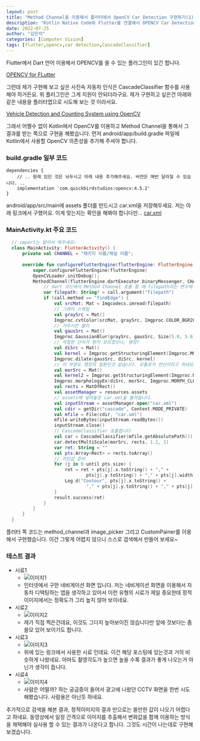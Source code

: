 ```yaml
---
layout: post
title: "Method Channel을 이용해서 플러터에서 OpenCV Car Detection 구현하기(1)"
description: "Kotlin Native Code와 Flutter를 연결해서 OPENCV Car Detection을 구현해 봤습니다"
date: 2022-07-25
author: "김민석"
categories: [Computer Vision]
tags: [flutter,opencv,car detection,CascadeClassifier]
---
```

Flutter에서 Dart 언어 이용해서 OPENCV를 쓸 수 있는 플러그인이 있긴 합니다.

[OPENCV for FLutter](https://pub.dev/packages/opencv)

그런데 제가 구현해 보고 싶은 사진속 자동차 인식은 CascadeClassifier 함수를 사용해야 하거든요.
위 플러그인은 그게 지원이 안되더라구요. 제가 구현하고 싶은건 아래와 같은 내용을 플러터앱으로 시도해 보는 것 이라서요.

[Vehicle Detection and Counting System using OpenCV](https://www.analyticsvidhya.com/blog/2021/12/vehicle-detection-and-counting-system-using-opencv/)

그래서 어쩔수 없이 Kotlin에서 OpenCV를 이용하고 Method Channel을 통해서 그 결과를 받는 쪽으로 구현을 해봤습니다.
먼저 android/app/build.gradle 파일에 Kotlin에서 사용할 OpenCV 의존성을 추가해 주셔야 합니다.

### build.gradle 일부 코드
```
dependencies {
    // .. 원래 있던 것은 놔두시고 아래 내용 추가해주세요. 버젼은 매번 달라질 수 있습니다. ..
    implementation 'com.quickbirdstudios:opencv:4.5.2'
}
```

android/app/src/main에 assets 폴더를 만드시고 car.xml을 저장해두세요. 저는 아래 링크에서 구했어요. 이게 맞는지는 확인을 해봐야 합니다만...
[car.xml](https://gist.github.com/199995/37e1e0af2bf8965e8058a9dfa3285bc6)

### MainActivity.kt 주요 코드
```kotlin
  // import는 알아서 해주세요~
  class MainActivity: FlutterActivity() {
      private val CHANNEL = "패키지 이름/채널 이름";
  
      override fun configureFlutterEngine(flutterEngine: FlutterEngine) {
          super.configureFlutterEngine(flutterEngine)
          OpenCVLoader.initDebug();
          MethodChannel(flutterEngine.dartExecutor.binaryMessenger, CHANNEL).setMethodCallHandler{call, result ->
              // dart 코드에서 Method Channel 호출 할 때 filepath라는 변수에 이미지 절대주소를 넣어서 보냅니다. 
              var filepath: String? = call.argument("filepath")
              if (call.method == "findEdge") {
                  val srcMat: Mat = Imgcodecs.imread(filepath)
                  // 그레이 스케일  
                  val graySrc = Mat()
                  Imgproc.cvtColor(srcMat, graySrc, Imgproc.COLOR_BGR2GRAY)
                  // 가우시안 블러
                  val gausSrc = Mat()
                  Imgproc.GaussianBlur(graySrc, gausSrc, Size(5.0, 5.0), 0.0)
                  // 적절한 단어가 뭔지 모르겠으나, 팽창?
                  val diSrc = Mat()
                  val kernel = Imgproc.getStructuringElement(Imgproc.MORPH_RECT, Size(3.0, 3.0))
                  Imgproc.dilate(gausSrc, diSrc, kernel)
                  // 이 부분도 팽창의 일환인것 같습니다. 모폴로지 연산이라고 하네요.
                  val morSrc = Mat()
                  val kernel2 = Imgproc.getStructuringElement(Imgproc.MORPH_ELLIPSE, Size(2.0,2.0))
                  Imgproc.morphologyEx(diSrc, morSrc, Imgproc.MORPH_CLOSE, kernel2)
                  val rects = MatOfRect()
                  val assetManager = resources.assets
                  // assets에 넣어놓은 car.xml을 불러옵니다.
                  val inputStream = assetManager.open("car.xml")
                  val cdir = getDir("cascade", Context.MODE_PRIVATE)
                  val mfile = File(cdir, "car.xml")
                  mfile.writeBytes(inputStream.readBytes())
                  inputStream.close()
                  // CascadeClassifier 호출합니다
                  val car = CascadeClassifier(mfile.getAbsolutePath())
                  car.detectMultiScale(morSrc, rects, 1.1, 1)
                  var ret: String = ""
                  val pts:Array<Rect> = rects.toArray()
                  // 리턴값 준비
                  for (j in 0 until pts.size) {
                      ret = ret + pts[j].x.toString() + "," +
                              pts[j].y.toString() + "," + pts[j].width.toString() + "," + pts[j].height.toString() + "\n"
                      Log.d("Contour", pts[j].x.toString() +
                              "," + pts[j].y.toString() + "," + pts[j].width.toString() + "," + pts[j].height.toString())
                  }
                  result.success(ret)
              }
          }
      }
  }
```

플러터 쪽 코드는 method_channel과 image_picker 그리고 CustomPainer를 이용해서 구현했습니다.
이건 그렇게 어렵지 않으니 스스로 검색해서 만들어 보세요~

### 테스트 결과
- 시료1
  - ![이미지1](https://reddol18.github.io/dev5min/images/20220725/1/1.jpg)
  - 인터넷에서 구한 네비게이션 화면 입니다. 저는 네비게이션 화면을 이용해서 자동차 디텍팅하는 앱을 생각하고 있어서 이런 유형의 시료가 제일 중요한데 정적 이미지에서는 정확도가 그리 높지 않아 보이네요. 
- 시료2
  - ![이미지2](https://reddol18.github.io/dev5min/images/20220725/1/2.jpg)
  - 제가 직접 찍은건데요, 이것도 그다지 높아보이진 않습니다만 앞에 것보다는 좀 쓸모 있어 보이기도 합니다. 
- 시료3
  - ![이미지3](https://reddol18.github.io/dev5min/images/20220725/1/3.jpg)
  - 위에 있는 링크에서 사용한 시료 인데요. 이건 해당 포스팅에 있는것과 거의 비슷하게 나왔네요. 아마도 촬영각도가 높으면 높을 수록 결과가 좋게 나오는거 아닌가 생각이 듭니다.
- 시료4
  - ![이미지4](https://reddol18.github.io/dev5min/images/20220725/1/4.jpg)
  - 사람은 어떨까? 하는 궁금증이 들어서 광고에 나왔던 CCTV 화면을 한번 시도해봤습니다. 사람용은 아닌듯 하네요.
  
추가적으로 검색을 해본 결과, 정적이미지의 결과 만으로는 쓸만한 값이 나오기 어렵다고 하네요.
동영상에서 일정 간격으로 이미지를 추출해서 변화값을 함께 이용하는 방식을 채택해야 실사용 할 수 있는 결과가 나온다고 합니다. 그것도 시간이 나는데로 구현해 보겠습니다.    
 